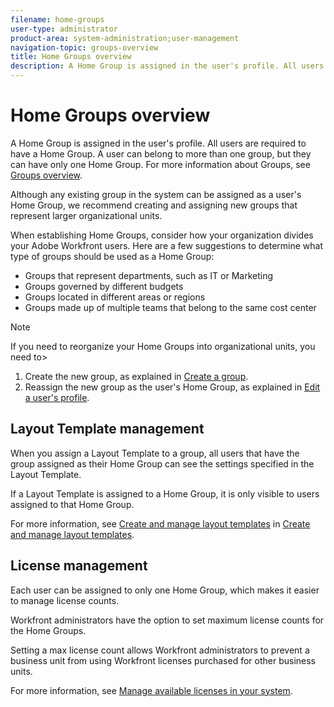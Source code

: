 ```yaml
---
filename: home-groups
user-type: administrator
product-area: system-administration;user-management
navigation-topic: groups-overview
title: Home Groups overview
description: A Home Group is assigned in the user's profile. All users are required to have a Home Group. A user can belong to more than one group, but they can have only one Home Group. For more information about Groups, see Groups overview.
---
```


# Home Groups overview

A Home Group is assigned in the user's profile. All users are required to have a Home Group. A user can belong to more than one group, but they can have only one Home Group. For more information about Groups, see [Groups overview](../../../administration-and-setup/manage-groups/groups-overview/groups.md).

Although any existing group in the system can be assigned as a user's Home Group, we recommend creating and assigning new groups that represent larger organizational units.

When establishing Home Groups, consider how your organization divides your Adobe Workfront users. Here are a few suggestions to determine what type of groups should be used as a Home Group:

* Groups that represent departments, such as IT or Marketing
* Groups governed by different budgets
* Groups located in different areas or regions
* Groups made up of multiple teams that belong to the same cost center

>[!NOTE]
>
>If you need to reorganize your Home Groups into organizational units, you need to>
>1. Create the new group, as explained in [Create a group](../../../administration-and-setup/manage-groups/create-and-manage-groups/create-a-group.md).
>1. Reassign the new group as the user's Home Group, as explained in [Edit a user's profile](../../../administration-and-setup/add-users/create-and-manage-users/edit-a-users-profile.md).
>

## Layout Template management

When you assign a Layout Template to a group, all users that have the group assigned as their Home Group can see the settings specified in the Layout Template.

If a Layout Template is assigned to a Home Group, it is only visible to users assigned&nbsp;to that Home Group.

For more information, see [Create and manage layout templates](../../../administration-and-setup/customize-workfront/use-layout-templates/create-and-manage-layout-templates.md) in [Create and manage layout templates](../../../administration-and-setup/customize-workfront/use-layout-templates/create-and-manage-layout-templates.md).

## License management

Each user can be assigned to only one Home Group, which makes it easier to manage license counts.

Workfront administrators have the option to set maximum license counts for the Home Groups.

Setting a max license count allows Workfront administrators to prevent a business unit from using Workfront licenses purchased for other business units.

For more information, see [Manage available licenses in your system](../../../administration-and-setup/get-started-wf-administration/manage-available-licenses-in-your-system.md).
